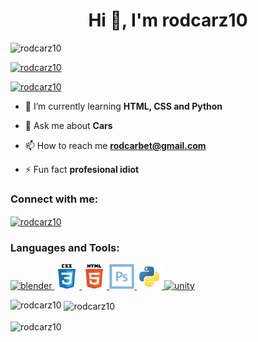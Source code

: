 <h1 align="center">Hi 👋, I'm rodcarz10</h1>
<p align="left"> <img src="https://komarev.com/ghpvc/?username=rodcarz10&label=Profile%20views&color=0e75b6&style=flat" alt="rodcarz10" /> </p>

<p align="left"> <a href="https://github.com/ryo-ma/github-profile-trophy"><img src="https://github-profile-trophy.vercel.app/?username=rodcarz10" alt="rodcarz10" /></a> </p>

<p align="left"> <a href="https://twitter.com/rodcarz10" target="dark"><img src="https://img.shields.io/twitter/follow/rodcarz10?logo=twitter&style=for-the-badge" alt="rodcarz10" /></a> </p>

- 🌱 I’m currently learning **HTML, CSS and Python**

- 💬 Ask me about **Cars**

- 📫 How to reach me **rodcarbet@gmail.com**

- ⚡ Fun fact **profesional idiot**

<h3 align="left">Connect with me:</h3>
<p align="left">
<a href="https://twitter.com/rodcarz10" target="blank"><img align="center" src="https://raw.githubusercontent.com/rahuldkjain/github-profile-readme-generator/master/src/images/icons/Social/twitter.svg" alt="rodcarz10" height="30" width="40" /></a>
</p>

<h3 align="left">Languages and Tools:</h3>
<p align="left"> <a href="https://www.blender.org/" target="_blank" rel="noreferrer"> <img src="https://download.blender.org/branding/community/blender_community_badge_white.svg" alt="blender" width="40" height="40"/> </a> <a href="https://www.w3schools.com/css/" target="_blank" rel="noreferrer"> <img src="https://raw.githubusercontent.com/devicons/devicon/master/icons/css3/css3-original-wordmark.svg" alt="css3" width="40" height="40"/> </a> <a href="https://www.w3.org/html/" target="_blank" rel="noreferrer"> <img src="https://raw.githubusercontent.com/devicons/devicon/master/icons/html5/html5-original-wordmark.svg" alt="html5" width="40" height="40"/> </a> <a href="https://www.photoshop.com/en" target="_blank" rel="noreferrer"> <img src="https://raw.githubusercontent.com/devicons/devicon/master/icons/photoshop/photoshop-line.svg" alt="photoshop" width="40" height="40"/> </a> <a href="https://www.python.org" target="_blank" rel="noreferrer"> <img src="https://raw.githubusercontent.com/devicons/devicon/master/icons/python/python-original.svg" alt="python" width="40" height="40"/> </a> <a href="https://unity.com/" target="_blank" rel="noreferrer"> <img src="https://www.vectorlogo.zone/logos/unity3d/unity3d-icon.svg" alt="unity" width="40" height="40"/> </a> </p>

<p><img align="left" src="https://github-readme-stats.vercel.app/api/top-langs?username=rodcarz10&show_icons=true&locale=en&layout=compact" alt="rodcarz10" /></p>

<p>&nbsp;<img align="center" src="https://github-readme-stats.vercel.app/api?username=rodcarz10&show_icons=true&locale=en" alt="rodcarz10" /></p>

<p><img align="center" src="https://github-readme-streak-stats.herokuapp.com/?user=rodcarz10&" alt="rodcarz10" /></p>
